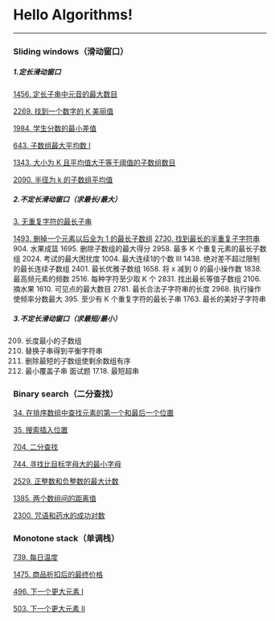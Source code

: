 # Hello Algorithms!
---

### Sliding windows（滑动窗口）
##### 1.定长滑动窗口

[1456. 定长子串中元音的最大数目](https://leetcode.cn/problems/maximum-number-of-vowels-in-a-substring-of-given-length/description/)  

[2269. 找到一个数字的 K 美丽值](https://leetcode.cn/problems/find-the-k-beauty-of-a-number/description/)  

[1984. 学生分数的最小差值](https://leetcode.cn/problems/minimum-difference-between-highest-and-lowest-of-k-scores/)  

[643. 子数组最大平均数 I](https://leetcode.cn/problems/maximum-average-subarray-i/description/)  

[1343. 大小为 K 且平均值大于等于阈值的子数组数目](https://leetcode.cn/problems/number-of-sub-arrays-of-size-k-and-average-greater-than-or-equal-to-threshold/description/)  

[2090. 半径为 k 的子数组平均值](https://leetcode.cn/problems/k-radius-subarray-averages/)  

##### 2.不定长滑动窗口（求最长/最大）

[3. 无重复字符的最长子串](https://leetcode.cn/problems/longest-substring-without-repeating-characters/description/)  

[1493. 删掉一个元素以后全为 1 的最长子数组]()
[2730. 找到最长的半重复子字符串]()
904. 水果成篮
1695. 删除子数组的最大得分 
2958. 最多 K 个重复元素的最长子数组 
2024. 考试的最大困扰度 
1004. 最大连续1的个数 III 
1438. 绝对差不超过限制的最长连续子数组 
2401. 最长优雅子数组 
1658. 将 x 减到 0 的最小操作数 
1838. 最高频元素的频数 
2516. 每种字符至少取 K 个 
2831. 找出最长等值子数组 
2106. 摘水果 
1610. 可见点的最大数目 
2781. 最长合法子字符串的长度 
2968. 执行操作使频率分数最大 
395. 至少有 K 个重复字符的最长子串
1763. 最长的美好子字符串

##### 3.不定长滑动窗口（求最短/最小）
209. 长度最小的子数组
1234. 替换子串得到平衡字符串 
1574. 删除最短的子数组使剩余数组有序 
76. 最小覆盖子串
面试题 17.18. 最短超串



### Binary search（二分查找）
[34. 在排序数组中查找元素的第一个和最后一个位置](https://leetcode.cn/problems/find-first-and-last-position-of-element-in-sorted-array/)  

[35. 搜索插入位置](https://leetcode.cn/problems/search-insert-position/)  

[704. 二分查找](https://leetcode.cn/problems/binary-search/)  

[744. 寻找比目标字母大的最小字母](https://leetcode.cn/problems/find-smallest-letter-greater-than-target/description/)  

[2529. 正整数和负整数的最大计数](https://leetcode.cn/problems/maximum-count-of-positive-integer-and-negative-integer/description/)  

[1385. 两个数组间的距离值](https://leetcode.cn/problems/find-the-distance-value-between-two-arrays/description/)  

[2300. 咒语和药水的成功对数](https://leetcode.cn/problems/successful-pairs-of-spells-and-potions/)  

### Monotone stack（单调栈）  
[739. 每日温度](https://leetcode.cn/problems/daily-temperatures/description/)  

[1475. 商品折扣后的最终价格](https://leetcode.cn/problems/final-prices-with-a-special-discount-in-a-shop/description/)  

[496. 下一个更大元素 I](https://leetcode.cn/problems/next-greater-element-ii/description/)  

[503. 下一个更大元素 II](https://leetcode.cn/problems/next-greater-element-ii/description/)